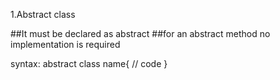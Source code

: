 1.Abstract class

##It must be declared as abstract
##for an abstract method no implementation is required

syntax:
abstract class name{
    // code
}
